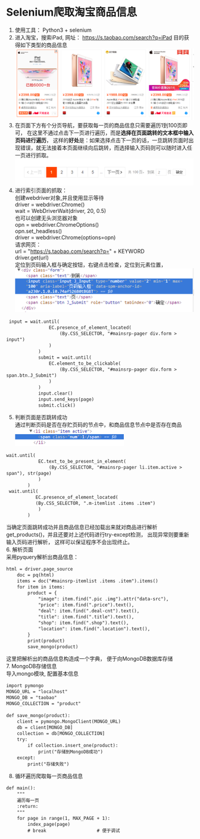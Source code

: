 # Selenium爬取淘宝商品信息
1. 使用工具： Python3 + selenium  
2. 进入淘宝，搜索iPad, 网址： https://s.taobao.com/search?q=iPad
目的获得如下类型的商品信息  
![图一](https://github.com/zloveh/TaobaoSpider/blob/master/image/1.png)  
3. 在页面下方有个分页导航，要获取每一页的商品信息只需要遍历1到100页即可， 在这里不通过点击下一页进行遍历，而是**选择在页面跳转的文本框中输入页码进行遍历**， 这样的**好处**是：如果选择点击下一页的话，一旦跳转页面时出现错误，就无法接着本页面继续向后跳转，而选择输入页码则可以随时进入任一页进行抓取。  
![图2](https://github.com/zloveh/TaobaoSpider/blob/master/image/7.png)
4. 进行索引页面的抓取：  
创建webdriver对象,并且使用显示等待  
    driver = webdriver.Chrome()     
    wait = WebDriverWait(driver, 20, 0.5)  
也可以创建无头浏览器对象  
        opn = webdriver.ChromeOptions()  
        opn.set_headless()  
        driver = webdriver.Chrome(options=opn)    
请求网页：  
    url = "https://s.taobao.com/search?q=" + KEYWORD  
    driver.get(url)  
定位到页码输入框与确定按钮，右键点击检查，定位到元素位置，![图2](https://github.com/zloveh/TaobaoSpider/blob/master/image/2.png)  
```  
 input = wait.until(
                EC.presence_of_element_located(
                    (By.CSS_SELECTOR, "#mainsrp-pager div.form > input")
                )
            )
            submit = wait.until(
                EC.element_to_be_clickable(
                    (By.CSS_SELECTOR, "#mainsrp-pager div.form > span.btn.J_Submit")
                )
            )
            input.clear()
            input.send_keys(page)
            submit.click()
```  
5. 判断页面是否跳转成功  
通过判断页码是否在存贮页码的节点中，和商品信息节点中是否存在商品  
![图3](https://github.com/zloveh/TaobaoSpider/blob/master/image/3.png)  
```  
wait.until(
            EC.text_to_be_present_in_element(
                (By.CSS_SELECTOR, "#mainsrp-pager li.item.active > span"), str(page)
            )
        )
 wait.until(
           EC.presence_of_element_located(
           (By.CSS_SELECTOR, ".m-itemlist .items .item")
            )
        )
```  
当确定页面跳转成功并且商品信息已经加载出来就对商品进行解析get_products()，并且还要对上述代码进行try-except检测， 出现异常则要重新输入页码进行解析， 这样可以保证程序不会出现终止。  
6. 解析页面   
采用pyquery解析出商品信息：  
```
html = driver.page_source
    doc = pq(html)
    items = doc("#mainsrp-itemlist .items .item").items()
    for item in items:
        product = {
            "image": item.find(".pic .img").attr("data-src"),
            "price": item.find(".price").text(),
            "deal": item.find(".deal-cnt").text(),
            "title": item.find(".title").text(),
            "shop": item.find(".shop").text(),
            "location": item.find(".location").text(),
        }
        print(product)
        save_mongo(product)
```  
这里把解析出的商品信息构造成一个字典， 便于向MongoDB数据库存储  
7. MongoDB存储信息  
导入mongo模块, 配置基本信息   
```  
import pymongo
MONGO_URL = "localhost"
MONGO_DB = "taobao"
MONGO_COLLECTION = "product"

def save_mongo(product):
    client = pymongo.MongoClient(MONGO_URL)
    db = client[MONGO_DB]
    collection = db[MONGO_COLLECTION]
    try:
        if collection.insert_one(product):
            print("存储到MongoDB成功")
    except:
        print("存储失败")
```  
8. 循环遍历爬取每一页商品信息  
```  
def main():
    """
    遍历每一页
    :return:
    """
    for page in range(1, MAX_PAGE + 1):
        index_page(page)
        # break                   # 便于调试

```
